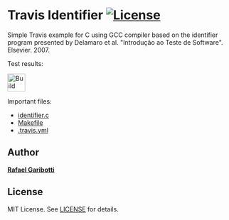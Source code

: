 Travis Identifier [![License][license-img]][license-url]
=
Simple Travis example for C using GCC compiler based on the identifier program presented by Delamaro et al. "Introdução ao Teste de Software". Elsevier. 2007.

Test results:

[<img alt="Build Status" src="https://travis-ci.com/rochavinicius/travis-identifier.svg?branch=main" height="40">][travis-url]

Important files:

* [identifier.c](src/identifier.c)
* [Makefile](Makefile)
* [.travis.yml](.travis.yml)


Author
------
[**Rafael Garibotti**](https://br.linkedin.com/in/rafaelgaribotti)


License
-------
MIT License. See [LICENSE](LICENSE) for details.

[main-url]: https://github.com/rochavinicius/travis-identifier
[readme-url]: https://github.com/rochavinicius/travis-identifier/blob/main/README.md
[license-url]: https://github.com/rochavinicius/travis-identifier/blob/main/LICENSE
[license-img]: https://img.shields.io/github/license/rsp/travis-hello-modern-cpp.svg
[travis-url]: https://travis-ci.org/github/rochavinicius/travis-identifier
[travis-img]: https://travis-ci.org/rochavinicius/travis-identifier.svg?branch=master
[github-follow-url]: https://github.com/rochavinicius
